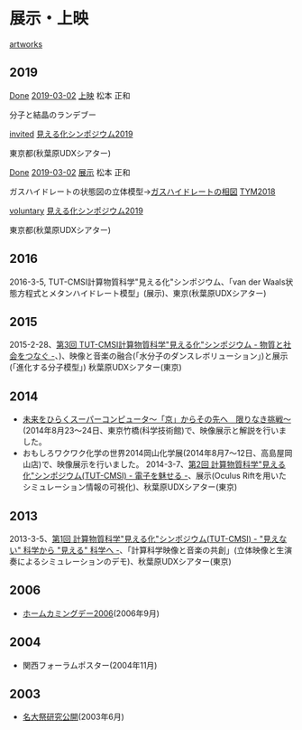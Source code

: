 # 展示・上映

[artworks](artworks.md) 
## 2019

[Done](Done.md) 
[2019-03-02](2019-03-02.md) 
[上映](上映.md) 
松本 正和

分子と結晶のランデブー

[invited](invited.md) 
[見える化シンポジウム2019](見える化シンポジウム2019.md) 

東京都(秋葉原UDXシアター)



[Done](Done.md) 
[2019-03-02](2019-03-02.md) 
[展示](展示.md) 
松本 正和

ガスハイドレートの状態図の立体模型→[ガスハイドレートの相図](ガスハイドレートの相図.md)  [TYM2018](TYM2018.md) 

[voluntary](voluntary.md) 
[見える化シンポジウム2019](見える化シンポジウム2019.md) 

東京都(秋葉原UDXシアター)



## 2016


2016-3-5, TUT-CMSI計算物質科学"見える化"シンポジウム、「van der Waals状態方程式とメタンハイドレート模型」(展示)、東京(秋葉原UDXシアター)



## 2015


2015-2-28、[第3回 TUT-CMSI計算物質科学"見える化"シンポジウム - 物質と社会をつなぐ -](http://www.cms-initiative.jp/ja/events/20150228_mieruka)、)、映像と音楽の融合(「水分子のダンスレボリューション」)と展示(「進化する分子模型」) 秋葉原UDXシアター(東京)



## 2014


* [未来をひらくスーパーコンピュータ～「京」からその先へ　限りなき挑戦～](http://www.aics.riken.jp/library/event/mirai2014.html)(2014年8月23～24日、東京竹橋(科学技術館)で、映像展示と解説を行いました。
* おもしろワクワク化学の世界2014岡山化学展(2014年8月7～12日、高島屋岡山店)で、映像展示を行いました。
2014-3-7、[第2回 計算物質科学"見える化"シンポジウム(TUT-CMSI) - 電子を魅せる -](http://www.cms-initiative.jp/ja/events/20140308_mieruka)、展示(Oculus Riftを用いたシミュレーション情報の可視化)、秋葉原UDXシアター(東京)



## 2013


2013-3-5、[第1回 計算物質科学"見える化"シンポジウム(TUT-CMSI) - "見えない" 科学から "見える" 科学へ -](http://www.cms-initiative.jp/ja/events/CMSI_events/20130305-scienceviz1)、「計算科学映像と音楽の共創」(立体映像と生演奏によるシミュレーションのデモ)、秋葉原UDXシアター(東京)



## 2006


* [ホームカミングデー2006](http://www2.chem.nagoya-u.ac.jp/~og/wiki/wiki.cgi?page=2006%A5%DB%A1%BC%A5%E0%A5%AB%A5%DF%A5%F3%A5%B0%A5%C7%A5%A4)(2006年9月)



## 2004


* 関西フォーラムポスター(2004年11月)



## 2003


* [名大祭研究公開](http://www2.chem.nagoya-u.ac.jp/~og/wiki/wiki.cgi?page=%B8%A6%B5%E6%B8%F8%B3%AB%282003%C7%AF%CC%BE%C2%E7%BA%D7%29)(2003年6月)



